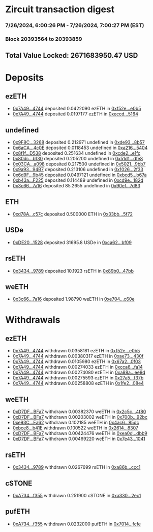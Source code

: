 # Zircuit transaction digest
### 7/26/2024, 6:00:26 PM - 7/26/2024, 7:00:27 PM (EST)
### Block 20393564 to 20393859

## Total Value Locked: 2671683950.47 USD

# Deposits
## ezETH
- [0x7A49...4744](https://etherscan.io/address/0x7A493Be5c2ce014cD049Bf178a1ac0Db1B434744) deposited 0.0422090 ezETH in [0xf52e...e0b5](https://etherscan.io/tx/0x7A493Be5c2ce014cD049Bf178a1ac0Db1B434744)
- [0x7A49...4744](https://etherscan.io/address/0x7A493Be5c2ce014cD049Bf178a1ac0Db1B434744) deposited 0.0197177 ezETH in [0xeccd...5164](https://etherscan.io/tx/0x7A493Be5c2ce014cD049Bf178a1ac0Db1B434744)
## undefined
- [0x9F8C...3268](https://etherscan.io/address/0x9F8CEdA4EadCC8F322F3C1D4c790B2722FC23268) deposited 0.212971 undefined in [0xde93...8b57](https://etherscan.io/tx/0x9F8CEdA4EadCC8F322F3C1D4c790B2722FC23268)
- [0x6aCA...4c0E](https://etherscan.io/address/0x6aCA4dF30A42Eb0b83B24182f410C512f6724c0E) deposited 0.0118453 undefined in [0xa216...5404](https://etherscan.io/tx/0x6aCA4dF30A42Eb0b83B24182f410C512f6724c0E)
- [0x8f1f...D538](https://etherscan.io/address/0x8f1f8Bd6b499387c3C50642D082C0922A055D538) deposited 0.251634 undefined in [0xcde2...e1fc](https://etherscan.io/tx/0x8f1f8Bd6b499387c3C50642D082C0922A055D538)
- [0x80dc...b130](https://etherscan.io/address/0x80dc4bcCa34C486E1eDC6130A5B398e79786b130) deposited 0.205200 undefined in [0x51d1...dfe8](https://etherscan.io/tx/0x80dc4bcCa34C486E1eDC6130A5B398e79786b130)
- [0x03CA...a098](https://etherscan.io/address/0x03CA0F085C7A5e85a1e223481f918D1feA25a098) deposited 0.217500 undefined in [0x5021...9bb7](https://etherscan.io/tx/0x03CA0F085C7A5e85a1e223481f918D1feA25a098)
- [0x9a93...94B7](https://etherscan.io/address/0x9a9311b37dC2c8f7bC6cA7daAB0D6B0c4e3394B7) deposited 0.213106 undefined in [0x1026...2f33](https://etherscan.io/tx/0x9a9311b37dC2c8f7bC6cA7daAB0D6B0c4e3394B7)
- [0x6d9F...9b45](https://etherscan.io/address/0x6d9Fc9b5AE21Df4140Aa1D03a14e3B6eC8429b45) deposited 0.0497121 undefined in [0xbcd5...b67a](https://etherscan.io/tx/0x6d9Fc9b5AE21Df4140Aa1D03a14e3B6eC8429b45)
- [0xb43a...F225](https://etherscan.io/address/0xb43a535402966D8c12265D603e16831a1745F225) deposited 0.114489 undefined in [0xcd9e...182d](https://etherscan.io/tx/0xb43a535402966D8c12265D603e16831a1745F225)
- [0x3c66...7a16](https://etherscan.io/address/0x3c66133A7fD29ab1E551db9E8832DCA0cEAd7a16) deposited 85.2655 undefined in [0x90ef...7d83](https://etherscan.io/tx/0x3c66133A7fD29ab1E551db9E8832DCA0cEAd7a16)
## ETH
- [0xd78A...c57c](https://etherscan.io/address/0xd78A6A1aa35899f1BC28DA2E2a62E0F176DEc57c) deposited 0.500000 ETH in [0x33bb...5f72](https://etherscan.io/tx/0xd78A6A1aa35899f1BC28DA2E2a62E0F176DEc57c)
## USDe
- [0xDE20...1528](https://etherscan.io/address/0xDE2027DA2a07d29559a7BDF13086eE1E74241528) deposited 31695.8 USDe in [0xca62...bf09](https://etherscan.io/tx/0xDE2027DA2a07d29559a7BDF13086eE1E74241528)
## rsETH
- [0x3434...9789](https://etherscan.io/address/0x34349c5569e7B846c3558961552D2202760A9789) deposited 10.1923 rsETH in [0x89b0...47bb](https://etherscan.io/tx/0x34349c5569e7B846c3558961552D2202760A9789)
## weETH
- [0x3c66...7a16](https://etherscan.io/address/0x3c66133A7fD29ab1E551db9E8832DCA0cEAd7a16) deposited 1.98790 weETH in [0xe704...c60e](https://etherscan.io/tx/0x3c66133A7fD29ab1E551db9E8832DCA0cEAd7a16)
# Withdrawals
## ezETH
- [0x7A49...4744](https://etherscan.io/address/0x7A493Be5c2ce014cD049Bf178a1ac0Db1B434744) withdrawn 0.0358181 ezETH in [0xf52e...e0b5](https://etherscan.io/tx/0x7A493Be5c2ce014cD049Bf178a1ac0Db1B434744)
- [0x7A49...4744](https://etherscan.io/address/0x7A493Be5c2ce014cD049Bf178a1ac0Db1B434744) withdrawn 0.00380317 ezETH in [0xae73...430f](https://etherscan.io/tx/0x7A493Be5c2ce014cD049Bf178a1ac0Db1B434744)
- [0x7A49...4744](https://etherscan.io/address/0x7A493Be5c2ce014cD049Bf178a1ac0Db1B434744) withdrawn 0.0105980 ezETH in [0x67a2...0f03](https://etherscan.io/tx/0x7A493Be5c2ce014cD049Bf178a1ac0Db1B434744)
- [0x7A49...4744](https://etherscan.io/address/0x7A493Be5c2ce014cD049Bf178a1ac0Db1B434744) withdrawn 0.00274033 ezETH in [0xcca6...fa14](https://etherscan.io/tx/0x7A493Be5c2ce014cD049Bf178a1ac0Db1B434744)
- [0x7A49...4744](https://etherscan.io/address/0x7A493Be5c2ce014cD049Bf178a1ac0Db1B434744) withdrawn 0.00274080 ezETH in [0xa88a...ee8d](https://etherscan.io/tx/0x7A493Be5c2ce014cD049Bf178a1ac0Db1B434744)
- [0x7A49...4744](https://etherscan.io/address/0x7A493Be5c2ce014cD049Bf178a1ac0Db1B434744) withdrawn 0.00275593 ezETH in [0x27a5...f37b](https://etherscan.io/tx/0x7A493Be5c2ce014cD049Bf178a1ac0Db1B434744)
- [0x7A49...4744](https://etherscan.io/address/0x7A493Be5c2ce014cD049Bf178a1ac0Db1B434744) withdrawn 0.00258808 ezETH in [0x1fe2...08e4](https://etherscan.io/tx/0x7A493Be5c2ce014cD049Bf178a1ac0Db1B434744)
## weETH
- [0xD7DF...BFa7](https://etherscan.io/address/0xD7DF7E085214743530afF339aFC420c7c720BFa7) withdrawn 0.00382370 weETH in [0x2c5c...4f80](https://etherscan.io/tx/0xD7DF7E085214743530afF339aFC420c7c720BFa7)
- [0xD7DF...BFa7](https://etherscan.io/address/0xD7DF7E085214743530afF339aFC420c7c720BFa7) withdrawn 0.00203002 weETH in [0x700b...92bc](https://etherscan.io/tx/0xD7DF7E085214743530afF339aFC420c7c720BFa7)
- [0xe93C...Ea62](https://etherscan.io/address/0xe93Ce78b11BD984086E778e1dE7CA3c4EB7FEa62) withdrawn 0.102185 weETH in [0x4ac6...85dc](https://etherscan.io/tx/0xe93Ce78b11BD984086E778e1dE7CA3c4EB7FEa62)
- [0xbce8...b41E](https://etherscan.io/address/0xbce8bCEeF7bBA623067cd224691d86bbDE83b41E) withdrawn 0.100522 weETH in [0x2614...8307](https://etherscan.io/tx/0xbce8bCEeF7bBA623067cd224691d86bbDE83b41E)
- [0xD7DF...BFa7](https://etherscan.io/address/0xD7DF7E085214743530afF339aFC420c7c720BFa7) withdrawn 0.00424476 weETH in [0xea0d...dbb9](https://etherscan.io/tx/0xD7DF7E085214743530afF339aFC420c7c720BFa7)
- [0xD7DF...BFa7](https://etherscan.io/address/0xD7DF7E085214743530afF339aFC420c7c720BFa7) withdrawn 0.00469220 weETH in [0x7e43...1041](https://etherscan.io/tx/0xD7DF7E085214743530afF339aFC420c7c720BFa7)
## rsETH
- [0x3434...9789](https://etherscan.io/address/0x34349c5569e7B846c3558961552D2202760A9789) withdrawn 0.0267699 rsETH in [0xa86b...ccc1](https://etherscan.io/tx/0x34349c5569e7B846c3558961552D2202760A9789)
## cSTONE
- [0xA734...f355](https://etherscan.io/address/0xA734B1133b846420567c98CBbdc86B6e3782f355) withdrawn 0.251900 cSTONE in [0xa330...2ec1](https://etherscan.io/tx/0xA734B1133b846420567c98CBbdc86B6e3782f355)
## pufETH
- [0xA734...f355](https://etherscan.io/address/0xA734B1133b846420567c98CBbdc86B6e3782f355) withdrawn 0.0232000 pufETH in [0x7014...fcfe](https://etherscan.io/tx/0xA734B1133b846420567c98CBbdc86B6e3782f355)
